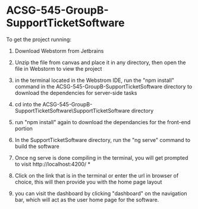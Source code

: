 # ACSG-545-GroupB-SupportTicketSoftware

To get the project running:

1. Download Webstorm from Jetbrains

2. Unzip the file from canvas and place it in any directory, then open the file in Webstorm to view the project

3. in the terminal located in the Webstrom IDE, run the "npm install" command in the ACSG-545-GroupB-SupportTicketSoftware directory to download the dependencies for server-side tasks

4. cd into the ACSG-545-GroupB-SupportTicketSoftware\SupportTicketSoftware directory

5. run "npm install" again to download the dependancies for the front-end portion

6. In the SupportTicketSoftware directory, run the "ng serve" command to build the software

7. Once ng serve is done compiling in the terminal, you will get prompted to visit http://localhost:4200/ * 

8. Click on the link that is in the terminal or enter the url in browser of choice, this will then provide you with the home page layout

9. you can visit the dashboard by clicking "dashboard" on the navigation bar, which will act as the user home page for the software.
